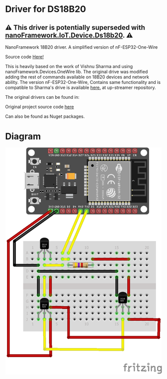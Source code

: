 # Driver for DS18B20

## ⚠️ This driver is potentially superseded with [nanoFramework.IoT.Device.Ds18b20](https://github.com/nanoframework/nanoFramework.IoT.Device/tree/develop/devices/Ds18b20). ⚠️

NanoFramework 18B20 driver. A simplified version of nF-ESP32-One-Wire

Source code [Here!](https://github.com/up-streamer/nF_18B20)

This is heavily based on the work of Vishnu Sharma and using nanoFramework.Devices.OneWire lib.
The original drive was modified adding the rest of commands available on 18B20 devices and network ability.
The version nF-ESP32-One-Wire, Contains same functionality and is compatible to Sharma's drive is available [here.](https://github.com/up-streamer/nF-ESP32-One-Wire) at up-streamer repository.

The original drivers can be found in:

Original project source code [here](https://github.com/sharmavishnu/nf-companion/tree/master/nf-companion-lib-drivers-sensors)

Can also be found as Nuget packages.

# Diagram

![alt text](https://github.com/up-streamer/nF_18B20/blob/master/ESP32%20DS18B20.png)
